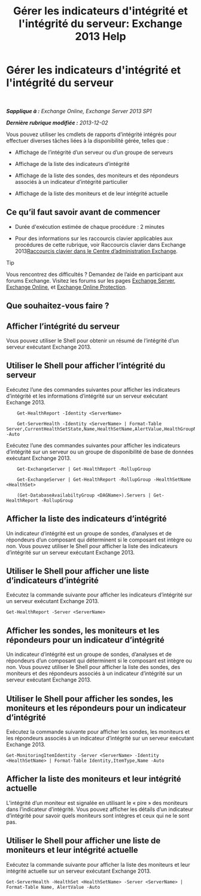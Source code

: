 ﻿---
title: "Gérer les indicateurs d'intégrité et l'intégrité du serveur: Exchange 2013 Help"
TOCTitle: Gérer les indicateurs d'intégrité et l'intégrité du serveur
ms:assetid: a4f84312-6cfa-4f17-9707-676aadab1143
ms:mtpsurl: https://technet.microsoft.com/fr-fr/library/Dn482054(v=EXCHG.150)
ms:contentKeyID: 59890419
ms.date: 05/23/2018
mtps_version: v=EXCHG.150
ms.translationtype: MT
---

# Gérer les indicateurs d'intégrité et l'intégrité du serveur

 

_**Sapplique à :** Exchange Online, Exchange Server 2013 SP1_

_**Dernière rubrique modifiée :** 2013-12-02_

Vous pouvez utiliser les cmdlets de rapports d’intégrité intégrés pour effectuer diverses tâches liées à la disponibilité gérée, telles que :

  - Affichage de l’intégrité d’un serveur ou d’un groupe de serveurs

  - Affichage de la liste des indicateurs d’intégrité

  - Affichage de la liste des sondes, des moniteurs et des répondeurs associés à un indicateur d’intégrité particulier

  - Affichage de la liste des moniteurs et de leur intégrité actuelle

## Ce qu’il faut savoir avant de commencer

  - Durée d'exécution estimée de chaque procédure : 2 minutes

  - Pour des informations sur les raccourcis clavier applicables aux procédures de cette rubrique, voir Raccourcis clavier dans Exchange 2013[Raccourcis clavier dans le Centre d’administration Exchange](keyboard-shortcuts-in-the-exchange-admin-center-exchange-online-protection-help.md).

> [!TIP]  
> Vous rencontrez des difficultés ? Demandez de l’aide en participant aux forums Exchange. Visitez les forums sur les pages <a href="https://go.microsoft.com/fwlink/p/?linkid=60612">Exchange Server</a>, <a href="https://go.microsoft.com/fwlink/p/?linkid=267542">Exchange Online</a>, et <a href="https://go.microsoft.com/fwlink/p/?linkid=285351">Exchange Online Protection</a>.


## Que souhaitez-vous faire ?

## Afficher l’intégrité du serveur

Vous pouvez utiliser le Shell pour obtenir un résumé de l’intégrité d’un serveur exécutant Exchange 2013.

## Utiliser le Shell pour afficher l’intégrité du serveur

Exécutez l’une des commandes suivantes pour afficher les indicateurs d’intégrité et les informations d’intégrité sur un serveur exécutant Exchange 2013.
```
    Get-HealthReport -Identity <ServerName>
```
```
    Get-ServerHealth -Identity <ServerName> | Format-Table Server,CurrentHealthSetState,Name,HealthSetName,AlertValue,HealthGroupName -Auto
```

Exécutez l’une des commandes suivantes pour afficher les indicateurs d’intégrité sur un serveur ou un groupe de disponibilité de base de données exécutant Exchange 2013.
```
    Get-ExchangeServer | Get-HealthReport -RollupGroup
```
```
    Get-ExchangeServer | Get-HealthReport -RollupGroup -HealthSetName <HealthSet>
```
```
    (Get-DatabaseAvailabiltyGroup <DAGName>).Servers | Get-HealthReport -RollupGroup
```

## Afficher la liste des indicateurs d’intégrité

Un indicateur d’intégrité est un groupe de sondes, d’analyses et de répondeurs d’un composant qui déterminent si le composant est intègre ou non. Vous pouvez utiliser le Shell pour afficher la liste des indicateurs d’intégrité sur un serveur exécutant Exchange 2013.

## Utiliser le Shell pour afficher une liste d’indicateurs d’intégrité

Exécutez la commande suivante pour afficher les indicateurs d’intégrité sur un serveur exécutant Exchange 2013.

    Get-HealthReport -Server <ServerName>

## Afficher les sondes, les moniteurs et les répondeurs pour un indicateur d’intégrité

Un indicateur d’intégrité est un groupe de sondes, d’analyses et de répondeurs d’un composant qui déterminent si le composant est intègre ou non. Vous pouvez utiliser le Shell pour afficher la liste des sondes, des moniteurs et des répondeurs associés à un indicateur d’intégrité sur un serveur exécutant Exchange 2013.

## Utiliser le Shell pour afficher les sondes, les moniteurs et les répondeurs pour un indicateur d’intégrité

Exécutez la commande suivante pour afficher les sondes, les moniteurs et les répondeurs associés à un indicateur d’intégrité sur un serveur exécutant Exchange 2013.

    Get-MonitoringItemIdentity -Server <ServerName> -Identity <HealthSetName> | Format-Table Identity,ItemType,Name -Auto

## Afficher la liste des moniteurs et leur intégrité actuelle

L’intégrité d’un moniteur est signalée en utilisant le « pire » des moniteurs dans l’indicateur d’intégrité. Vous pouvez afficher les détails d’un indicateur d’intégrité pour savoir quels moniteurs sont intègres et ceux qui ne le sont pas.

## Utiliser le Shell pour afficher une liste de moniteurs et leur intégrité actuelle

Exécutez la commande suivante pour afficher la liste des moniteurs et leur intégrité actuelle sur un serveur exécutant Exchange 2013.

    Get-ServerHealth -HealthSet <HealthSetName> -Server <ServerName> | Format-Table Name, AlertValue -Auto

